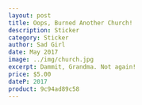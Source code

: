 ```yaml
---
layout: post
title: Oops, Burned Another Church!
description: Sticker
category: Sticker
author: Sad Girl
date: May 2017
image: ../img/church.jpg
excerpt: Dammit, Grandma. Not again!
price: $5.00
dateP: 2017
product: 9c94ad89c58
---
```

<!-- <div id='product-component-{{ post.product }}'></div> -->
<script type="text/javascript">
/*<![CDATA[*/

(function () {
  var scriptURL = 'https://sdks.shopifycdn.com/buy-button/latest/buy-button-storefront.min.js';
  if (window.ShopifyBuy) {
    if (window.ShopifyBuy.UI) {
      ShopifyBuyInit();
    } else {
      loadScript();
    }
  } else {
    loadScript();
  }

  function loadScript() {
    var script = document.createElement('script');
    script.async = true;
    script.src = scriptURL;
    (document.getElementsByTagName('head')[0] || document.getElementsByTagName('body')[0]).appendChild(script);
    script.onload = ShopifyBuyInit;
  }

  function ShopifyBuyInit() {
    var client = ShopifyBuy.buildClient({
      domain: 'layla-kewis.myshopify.com',
      apiKey: 'bfc293a4d07f270f2db34e9e9b6b8046',
      appId: '6',
    });

    ShopifyBuy.UI.onReady(client).then(function (ui) {
      ui.createComponent('product', {
        id: [8547552657],
        node: document.getElementById('product-component-9c94ad89c58'),
        moneyFormat: '%24%7B%7Bamount%7D%7D',
        options: {
  "product": {
    "variantId": "all",
    "width": "240px",
    "contents": {
      "img": false,
      "imgWithCarousel": false,
      "title": false,
      "variantTitle": false,
      "price": false,
      "description": false,
      "buttonWithQuantity": false,
      "quantity": false
    },
    "styles": {
      "product": {
        "text-align": "left",
        "@media (min-width: 601px)": {
          "max-width": "100%",
          "margin-left": "0",
          "margin-bottom": "50px"
        }
      },
      "button": {
        "background-color": "#fa5d5d",
        ":hover": {
          "background-color": "#e15454"
        },
        ":focus": {
          "background-color": "#e15454"
        }
      },
      "compareAt": {
        "font-size": "12px"
      }
    }
  },
  "cart": {
    "contents": {
      "button": true
    },
    "styles": {
      "button": {
        "background-color": "#fa5d5d",
        ":hover": {
          "background-color": "#e15454"
        },
        ":focus": {
          "background-color": "#e15454"
        }
      },
      "footer": {
        "background-color": "#ffffff"
      }
    }
  },
  "modalProduct": {
    "contents": {
      "img": false,
      "imgWithCarousel": true,
      "variantTitle": false,
      "buttonWithQuantity": true,
      "button": false,
      "quantity": false
    },
    "styles": {
      "product": {
        "@media (min-width: 601px)": {
          "max-width": "100%",
          "margin-left": "0px",
          "margin-bottom": "0px"
        }
      },
      "button": {
        "background-color": "#fa5d5d",
        ":hover": {
          "background-color": "#e15454"
        },
        ":focus": {
          "background-color": "#e15454"
        }
      }
    }
  },
  "toggle": {
    "styles": {
      "toggle": {
        "background-color": "#fa5d5d",
        ":hover": {
          "background-color": "#e15454"
        },
        ":focus": {
          "background-color": "#e15454"
        }
      }
    }
  },
  "productSet": {
    "styles": {
      "products": {
        "@media (min-width: 601px)": {
          "margin-left": "-20px"
        }
      }
    }
  }
}
      });
    });
  }
})();
/*]]>*/
</script>
